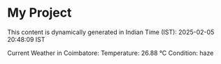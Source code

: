 # My Project

This content is dynamically generated in Indian Time (IST): 2025-02-05 20:48:09 IST


Current Weather in Coimbatore:
Temperature: 26.88 °C
Condition: haze
